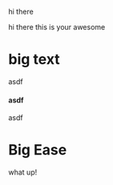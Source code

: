 hi there

hi there this is your awesome&#x20;

# big text







asdf

#### asdf

asdf

# Big Ease

what up!